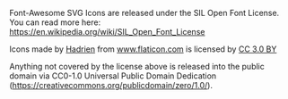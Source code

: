 Font-Awesome SVG Icons are released under the SIL Open Font License.  You can read more here: https://en.wikipedia.org/wiki/SIL_Open_Font_License

<div>Icons made by <a href="https://www.flaticon.com/authors/hadrien" title="Hadrien">Hadrien</a> from <a href="https://www.flaticon.com/" title="Flaticon">www.flaticon.com</a> is licensed by <a href="http://creativecommons.org/licenses/by/3.0/" title="Creative Commons BY 3.0" target="_blank">CC 3.0 BY</a></div>

Anything not covered by the license above is released into the public domain via CC0-1.0 Universal Public Domain Dedication (https://creativecommons.org/publicdomain/zero/1.0/).
